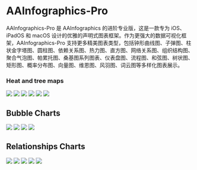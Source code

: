 # AAInfographics-Pro 

AAInfographics-Pro 是 AAInfographics 的进阶专业版，这是一款专为 iOS、iPadOS 和 macOS 设计的优雅的声明式图表框架。作为更强大的数据可视化框架，AAInfographics-Pro 支持更多精美图表类型，包括钟形曲线图、子弹图、柱状金字塔图、圆柱图、依赖关系图、热力图、直方图、网络关系图、组织结构图、聚合气泡图、帕累托图、桑基图系列图表、仪表盘图、流程图、和弦图、树状图、矩形图、概率分布图、向量图、维恩图、风羽图、词云图等多样化图表展示。

### Heat and tree maps

![](https://www.highcharts.com/demo/images/samples/highcharts/demo/heatmap/thumbnail.svg)
![](https://www.highcharts.com/demo/images/samples/highcharts/demo/heatmap-canvas/thumbnail.svg)
![](https://www.highcharts.com/demo/images/samples/highcharts/demo/treemap-large-dataset/thumbnail.svg)
![](https://www.highcharts.com/demo/images/samples/highcharts/demo/honeycomb-usa/thumbnail.svg)
![](https://www.highcharts.com/demo/images/samples/highcharts/demo/treemap-coloraxis/thumbnail.svg)
![](https://www.highcharts.com/demo/images/samples/highcharts/demo/treemap-with-levels/thumbnail.svg)


## Bubble Charts
![](https://www.highcharts.com/demo/images/samples/highcharts/demo/packed-bubble/thumbnail.svg)
![](https://www.highcharts.com/demo/images/samples/highcharts/demo/packed-bubble-split/thumbnail.svg)
![](https://www.highcharts.com/demo/images/samples/highcharts/demo/venn-diagram/thumbnail.svg)
![](https://www.highcharts.com/demo/euler-diagram)

## Relationships Charts
![](https://www.highcharts.com/demo/arc-diagram)
![](https://www.highcharts.com/demo/images/samples/highcharts/demo/dependency-wheel/thumbnail.svg)
![](https://www.highcharts.com/demo/images/samples/highcharts/demo/sankey-diagram/thumbnail.svg)
![](https://www.highcharts.com/demo/images/samples/highcharts/demo/network-graph/thumbnail.svg)
![](https://www.highcharts.com/demo/images/samples/highcharts/demo/organization-chart/thumbnail.svg)
